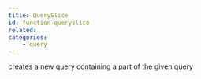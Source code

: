 ```yaml
---
title: QuerySlice
id: function-queryslice
related:
categories:
    - query
---
```


creates a new query containing a part of the given query
